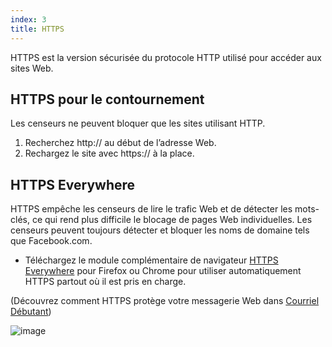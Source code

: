 ```yaml
---
index: 3
title: HTTPS
---
```

HTTPS est la version sécurisée du protocole HTTP utilisé pour accéder aux sites Web.

## HTTPS pour le contournement

Les censeurs ne peuvent bloquer que les sites utilisant HTTP.

1.  Recherchez http:// au début de l’adresse Web.
2.  Rechargez le site avec https:// à la place.

## HTTPS Everywhere

HTTPS empêche les censeurs de lire le trafic Web et de détecter les mots-clés, ce qui rend plus difficile le blocage de pages Web individuelles. Les censeurs peuvent toujours détecter et bloquer les noms de domaine tels que Facebook.com.

*   Téléchargez le module complémentaire de navigateur [HTTPS Everywhere](https://www.eff.org/https-everywhere) pour Firefox ou Chrome pour utiliser automatiquement HTTPS partout où il est pris en charge.

(Découvrez comment HTTPS protège votre messagerie Web dans [Courriel Débutant](umbrella://communications/courriel/beginner))

![image](internetb2.png)